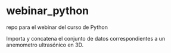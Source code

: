 # webinar_python
repo para el webinar del curso de Python

Importa y concatena el conjunto de datos correspondientes
a un anemometro ultrasónico en 3D.